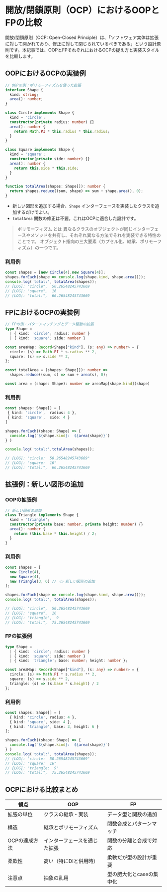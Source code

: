 # 開放/閉鎖原則（OCP）におけるOOPとFPの比較

開放/閉鎖原則（OCP: Open-Closed Principle）は、「ソフトウェア実体は拡張に対して開かれており、修正に対して閉じられているべきである」という設計原則です。本記事では、OOPとFPそれぞれにおけるOCPの捉え方と実装スタイルを比較します。

## OOPにおけるOCPの実装例

```ts
// OOPの例：ポリモーフィズムを使った拡張
interface Shape {
  kind: string;
  area(): number;
}

class Circle implements Shape {
  kind = 'circle';
  constructor(private radius: number) {}
  area(): number {
    return Math.PI * this.radius * this.radius;
  }
}

class Square implements Shape {
  kind = 'square';
  constructor(private side: number) {}
  area(): number {
    return this.side * this.side;
  }
}

function totalArea(shapes: Shape[]): number {
  return shapes.reduce((sum, shape) => sum + shape.area(), 0);
}
```

- 新しい図形を追加する場合、`Shape` インターフェースを実装したクラスを追加するだけでよい。
- `totalArea` 関数の修正は不要。これはOCPに適合した設計です。

> ポリモーフィズム とは
> 異なるクラスのオブジェクトが同じインターフェースやメソッドを共有し、それぞれ異なる方法でそれを実装できる特性のことです。
> オブジェクト指向の三大要素（カプセル化、継承、ポリモーフィズム）の一つです。

### 利用例
```ts
const shapes = [new Circle(4),new Square(4)];
shapes.forEach(shape => console.log(shape.kind, shape.area()));
console.log('total:', totalArea(shapes));
// [LOG]: "circle",  50.26548245743669 
// [LOG]: "square",  16 
// [LOG]: "total:",  66.26548245743669 
```


## FPにおけるOCPの実装例

```ts
// FPの例：パターンマッチングとデータ駆動の拡張
type Shape =
  | { kind: 'circle'; radius: number }
  | { kind: 'square'; side: number }

const areaMap: Record<Shape["kind"], (s: any) => number> = {
  circle: (s) => Math.PI * s.radius ** 2,
  square: (s) => s.side ** 2,
};

const totalArea = (shapes: Shape[]): number =>
  shapes.reduce((sum, s) => sum + area(s), 0);

const area = (shape: Shape): number => areaMap[shape.kind](shape)
```

### 利用例
```ts
const shapes: Shape[] = [
 { kind: 'circle',  radius: 4 },
 { kind: 'square',  side: 4 }
]

shapes.forEach((shape: Shape) => {
  console.log(`${shape.kind}:  ${area(shape)}`)
} )

console.log('total:',totalArea(shapes));

// [LOG]: "circle:  50.26548245743669" 
// [LOG]: "square:  16" 
// [LOG]: "total:",  66.26548245743669 
```


## 拡張例：新しい図形の追加
### OOPの拡張例

```ts
// 新しい図形の追加
class Triangle implements Shape {
  kind = 'triangle';
  constructor(private base: number, private height: number) {}
  area(): number {
    return (this.base * this.height) / 2;
  }
}

```

### 利用例
```ts
const shapes = [
  new Circle(4),
  new Square(4),
  new Triangle(3, 6) // 👈 新しい図形の追加
];

shapes.forEach(shape => console.log(shape.kind, shape.area()));
console.log('total:', totalArea(shapes));

// [LOG]: "circle",  50.26548245743669 
// [LOG]: "square",  16 
// [LOG]: "triangle",  9 
// [LOG]: "total:",  75.26548245743669 
```


### FPの拡張例

```ts
type Shape =
  | { kind: 'circle'; radius: number }
  | { kind: 'square'; side: number }
  | { kind: 'triangle'; base: number; height: number };

const areaMap: Record<Shape["kind"], (s: any) => number> = {
  circle: (s) => Math.PI * s.radius ** 2,
  square: (s) => s.side ** 2,
  triangle: (s) => (s.base * s.height) / 2
};
```

### 利用例
```ts
const shapes: Shape[] = [
  { kind: 'circle', radius: 4 },
  { kind: 'square', side: 4 },
  { kind: 'triangle', base: 3, height: 6 }
];

shapes.forEach((shape: Shape) => {
  console.log(`${shape.kind}:  ${area(shape)}`)
} )
console.log('total:', totalArea(shapes));
// [LOG]: "circle:  50.26548245743669" 
// [LOG]: "square:  16" 
// [LOG]: "triangle:  9" 
// [LOG]: "total:",  75.26548245743669 
```


## OCPにおける比較まとめ

| 観点 | OOP | FP |
|------|-----|----|
| 拡張の単位 | クラスの継承・実装 | データ型と関数の追加 |
| 構造 | 継承とポリモーフィズム | 関数合成とパターンマッチ |
| OCPの達成方法 | インターフェースを通じた拡張 | 関数の分離と合成で対応 |
| 柔軟性 | 高い（特にDIと併用時） | 柔軟だが型の設計が重要 |
| 注意点 | 抽象の乱用 | 型の肥大化とcaseの集中化 |
